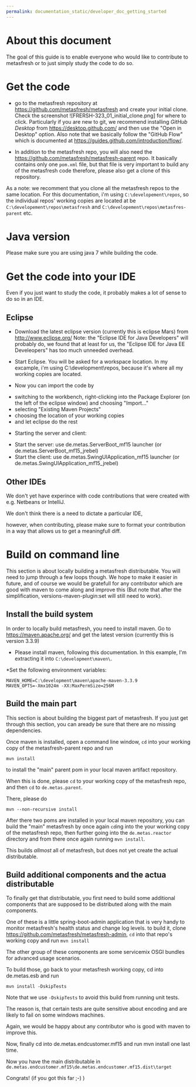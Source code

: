 ```yaml
---
permalink: documentation_static/developer_doc_getting_started
---
```


# About this document

The goal of this guide is to enable everyone who would like to contribute to metasfresh or to just simply study the code to do so.

# Get the code

* go to the metasfresh repository at https://github.com/metasfresh/metasfresh and create your initial clone.
Check the screenshot ![FRERSH-323_01_initial_clone.png] for where to click.
Particularly if you are new to git, we recommend installing _GitHub Desktop_ from https://desktop.github.com/ and then use the "Open in Desktop"
option. Also note that we basically follow the "GitHub Flow" which is documented at https://guides.github.com/introduction/flow/.

* In addition to the metasfresh repo, you will also need the https://github.com/metasfresh/metasfresh-parent repo. 
It basically contains only one `pom.xml` file, but that file is very important to build any of the metasfresh code
therefore, please also get a clone of this repository.

As a note: we recomment that you clone all the metasfresh repos to the same location.
For this documentation, i'm using `C:\developement\repos`, so the individual repos' working copies are located at be `C:\developement\repos\metasfresh` and `C:\developement\repos\metasfres-parent` etc.

# Java version

Please make sure you are using java 7 while building the code.

# Get the code into your IDE

Even if you just want to study the code, it probably makes a lot of sense to do so in an IDE.

## Eclipse

* Download the latest eclipse version (currently this is eclipse Mars) from http://www.eclipse.org/
Note: the "Eclipse IDE for Java Developers" will probably do, we found that at least for us, the "Eclipse IDE for Java EE Develeopers" has too much unneeded overhead.

* Start Eclipse. You will be asked for a workspace location. In my excample, i'm using C:\development\repos, because it's where all my working copies are located.
* Now you can import the code by 
 - switching to the workbench, right-clicking into the Package Explorer (on the left of the eclipse window) and choosing "Import..."
 - selecting "Existing Maven Projects"
 - choosing the location of your working copies 
 - and let eclipse do the rest

* Starting the server and client:
 - Start the server: use de.metas.ServerBoot_mf15 launcher (or de.metas.ServerBoot_mf15_jrebel)
 - Start the client: use de.metas.SwingUIApplication_mf15 launcher (or de.metas.SwingUIApplication_mf15_jrebel)

## Other IDEs

We don't yet have experince with code contributions that were created with e.g. Netbeans or IntelliJ.

We don't think there is a need to dictate a particular IDE,

however, when contributing, please make sure to format your contribution in a way that allows us to get a meaningfull diff.


# Build on command line 

This section is about locally building a metasfresh distributable.
You will need to jump through a few loops though. We hope to make it easier in future, 
and of course we would be gratefull for any contributor which are good with maven to come along and improve this
(But note that after the simplification, versions-maven-plugin:set will still need to work).


## Install the build system

In order to locally build metasfresh, you need to install maven. 
Go to https://maven.apache.org/ and get the latest version (currently this is version 3.3.9)
* Please install maven, following this documentation.
In this example, I'm extracting it into ```C:\development\maven\```.

*Set the following environment variables:
```
MAVEN_HOME=C:\development\maven\apache-maven-3.3.9
MAVEN_OPTS=-Xmx1024m -XX:MaxPermSize=256M
```

## Build the main part

This section is about building the biggest part of metasfresh. 
If you just get through this section, you can aready be sure that there are no missing dependencies.

Once maven is installed, open a command line window, `cd` into your working copy of the metasfresh-parent repo and run
```
mvn install
```
to install the "main" parent pom in your local maven artifact repository.

When this is done, please `cd` to your working copy of the metasfresh repo, and then `cd` to `de.metas.parent`.

There, please do 
```
mvn --non-recursive install
```
After there two poms are installed in your local maven repository, you can build the "main" metasfresh 
by once again `cd`ing into the your working copy of the metasfresh repo, then further going into the `de.metas.reactor` directory and from there once again running `mvn install`.

This builds _allmost_ all of metasfresh, but does not yet create the actual distributable.

## Build additional components and the actua distributable

To finally get that distributable, you first need to build some additional components that are supposed to be distributed along with the main components.

One of these is a little spring-boot-admin application that is very handy to monitor metasfresh's health status and change log levels.
to build it, clone https://github.com/metasfresh/metasfresh-admin, `cd` into that repo's working copy and run `mvn install`

The other group of these components are some servicemix OSGI bundles for advanced usage scenarios.

To build those, go back to your metasfresh working copy, cd into de.metas.esb and run 
```
mvn install -DskipTests
```
Note that we use `-DskipTests` to avoid this build from running unit tests.

The reason is, that certain tests are quite sensitive about encoding and are likely to fail on some windows machines.

Again, we would be happy about any contributor who is good with maven to improve this.

Now, finally cd into de.metas.endcustomer.mf15 and run mvn install one last time.

Now you have the main distributable in `de.metas.endcustomer.mf15\de.metas.endcustomer.mf15.dist\target`

Congrats! (if you got this far ;-) )
